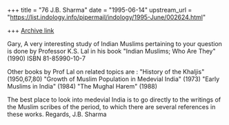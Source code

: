 +++
title = "76 J.B. Sharma"
date = "1995-06-14"
upstream_url = "https://list.indology.info/pipermail/indology/1995-June/002624.html"

+++
[Archive link](https://list.indology.info/pipermail/indology/1995-June/002624.html)

Gary,
 A very interesting study of Indian Muslims pertaining to your 
question is done by Professor K.S. Lal in his book 
"Indian Muslims; Who Are They" (1990) ISBN 81-85990-10-7

Other books by Prof Lal on related topics are :
"History of the Khaljis" (1950,67,80)
"Growth of Muslim Population in Medevial India" (1973)
"Early Muslims in India" (1984)
"The Mughal Harem" (1988)

 The best place to look into medevial India is to go directly to the 
writings of the Muslim scribes of the period, to which there are 
several references in these works.
Regards,
J.B. Sharma





